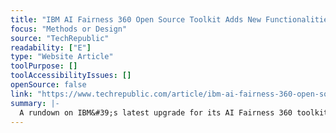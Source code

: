 ```yaml
---
title: "IBM AI Fairness 360 Open Source Toolkit Adds New Functionalities"
focus: "Methods or Design"
source: "TechRepublic"
readability: ["E"]
type: "Website Article"
toolPurpose: []
toolAccessibilityIssues: []
openSource: false
link: "https://www.techrepublic.com/article/ibm-ai-fairness-360-open-source-toolkit-adds-new-functionalities/"
summary: |-
  A rundown on IBM&#39;s latest upgrade for its AI Fairness 360 toolkit, a toolkit created to help developers mitigate bias and discrimination within their machine-learning models.
---
```


